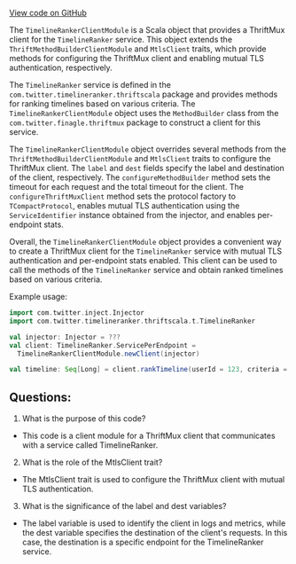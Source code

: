 [View code on GitHub](https://github.com/misbahsy/the-algorithm/product-mixer/component-library/src/main/scala/com/twitter/product_mixer/component_library/module/TimelineRankerClientModule.scala)

The `TimelineRankerClientModule` is a Scala object that provides a ThriftMux client for the `TimelineRanker` service. This object extends the `ThriftMethodBuilderClientModule` and `MtlsClient` traits, which provide methods for configuring the ThriftMux client and enabling mutual TLS authentication, respectively.

The `TimelineRanker` service is defined in the `com.twitter.timelineranker.thriftscala` package and provides methods for ranking timelines based on various criteria. The `TimelineRankerClientModule` object uses the `MethodBuilder` class from the `com.twitter.finagle.thriftmux` package to construct a client for this service.

The `TimelineRankerClientModule` object overrides several methods from the `ThriftMethodBuilderClientModule` and `MtlsClient` traits to configure the ThriftMux client. The `label` and `dest` fields specify the label and destination of the client, respectively. The `configureMethodBuilder` method sets the timeout for each request and the total timeout for the client. The `configureThriftMuxClient` method sets the protocol factory to `TCompactProtocol`, enables mutual TLS authentication using the `ServiceIdentifier` instance obtained from the injector, and enables per-endpoint stats.

Overall, the `TimelineRankerClientModule` object provides a convenient way to create a ThriftMux client for the `TimelineRanker` service with mutual TLS authentication and per-endpoint stats enabled. This client can be used to call the methods of the `TimelineRanker` service and obtain ranked timelines based on various criteria.

Example usage:

```scala
import com.twitter.inject.Injector
import com.twitter.timelineranker.thriftscala.t.TimelineRanker

val injector: Injector = ???
val client: TimelineRanker.ServicePerEndpoint =
  TimelineRankerClientModule.newClient(injector)

val timeline: Seq[Long] = client.rankTimeline(userId = 123, criteria = "popularity")
```
## Questions: 
 1. What is the purpose of this code?
- This code is a client module for a ThriftMux client that communicates with a service called TimelineRanker.

2. What is the role of the MtlsClient trait?
- The MtlsClient trait is used to configure the ThriftMux client with mutual TLS authentication.

3. What is the significance of the label and dest variables?
- The label variable is used to identify the client in logs and metrics, while the dest variable specifies the destination of the client's requests. In this case, the destination is a specific endpoint for the TimelineRanker service.